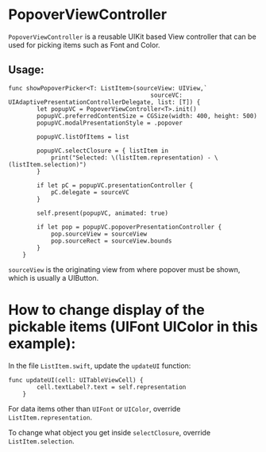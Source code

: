 # PopoverViewController

`PopoverViewController` is a reusable UIKit based View controller that can be used for picking items such as Font and Color.

## Usage:

```
func showPopoverPicker<T: ListItem>(sourceView: UIView,`
										sourceVC: UIAdaptivePresentationControllerDelegate, list: [T]) {
		let popupVC = PopoverViewController<T>.init()
		popupVC.preferredContentSize = CGSize(width: 400, height: 500)
		popupVC.modalPresentationStyle = .popover

		popupVC.listOfItems = list

		popupVC.selectClosure = { listItem in
			print("Selected: \(listItem.representation) - \(listItem.selection)")
		}

		if let pC = popupVC.presentationController {
			pC.delegate = sourceVC
		}

		self.present(popupVC, animated: true)

		if let pop = popupVC.popoverPresentationController {
			pop.sourceView = sourceView
			pop.sourceRect = sourceView.bounds
		}
	}
```

`sourceView` is the originating view from where popover must be shown, which is usually a UIButton.

# How to change display of the pickable items (UIFont UIColor in this example):

In the file `ListItem.swift`, update the `updateUI` function:

```
func updateUI(cell: UITableViewCell) {
		cell.textLabel?.text = self.representation
	}
```

For data items other than `UIFont` or `UIColor`, override `ListItem.representation`.

To change what object you get inside `selectClosure`, override `ListItem.selection`.
